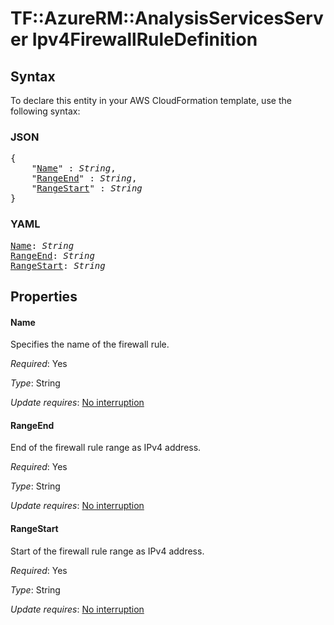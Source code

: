 # TF::AzureRM::AnalysisServicesServer Ipv4FirewallRuleDefinition

## Syntax

To declare this entity in your AWS CloudFormation template, use the following syntax:

### JSON

<pre>
{
    "<a href="#name" title="Name">Name</a>" : <i>String</i>,
    "<a href="#rangeend" title="RangeEnd">RangeEnd</a>" : <i>String</i>,
    "<a href="#rangestart" title="RangeStart">RangeStart</a>" : <i>String</i>
}
</pre>

### YAML

<pre>
<a href="#name" title="Name">Name</a>: <i>String</i>
<a href="#rangeend" title="RangeEnd">RangeEnd</a>: <i>String</i>
<a href="#rangestart" title="RangeStart">RangeStart</a>: <i>String</i>
</pre>

## Properties

#### Name

Specifies the name of the firewall rule.

_Required_: Yes

_Type_: String

_Update requires_: [No interruption](https://docs.aws.amazon.com/AWSCloudFormation/latest/UserGuide/using-cfn-updating-stacks-update-behaviors.html#update-no-interrupt)

#### RangeEnd

End of the firewall rule range as IPv4 address.

_Required_: Yes

_Type_: String

_Update requires_: [No interruption](https://docs.aws.amazon.com/AWSCloudFormation/latest/UserGuide/using-cfn-updating-stacks-update-behaviors.html#update-no-interrupt)

#### RangeStart

Start of the firewall rule range as IPv4 address.

_Required_: Yes

_Type_: String

_Update requires_: [No interruption](https://docs.aws.amazon.com/AWSCloudFormation/latest/UserGuide/using-cfn-updating-stacks-update-behaviors.html#update-no-interrupt)


